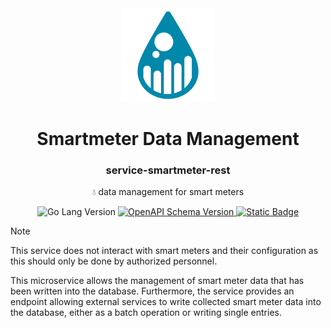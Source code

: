 <div align="center">
<img height="150px" src="https://raw.githubusercontent.com/wisdom-oss/brand/main/svg/standalone_color.svg">
<h1>Smartmeter Data Management</h1>
<h3>service-smartmeter-rest</h3>
<p>💧 data management for smart meters</p>
<img src="https://img.shields.io/github/go-mod/go-version/wisdom-oss/service-smartmeter-rest?style=for-the-badge" alt="Go Lang Version"/>
<a href="openapi.yaml">
<img src="https://img.shields.io/badge/Schema%20Version-3.0.0-6BA539?style=for-the-badge&logo=OpenAPI%20Initiative" alt="OpenAPI Schema Version"/>
</a>
<a href="https://github.com/wisdom-oss/service-smartmeter-rest/pkgs/container/service-smartmeter-rest">
<img alt="Static Badge" src="https://img.shields.io/badge/ghcr.io-wisdom--oss%2Fservice--smartmeter--rest-2496ED?style=for-the-badge&logo=docker&logoColor=white&labelColor=555555">
</a>
</div>

> [!NOTE]  
> This service does not interact with smart meters and their configuration as
> this should only be done by authorized personnel.

This microservice allows the management of smart meter data that has been 
written into the database.
Furthermore, the service provides an endpoint allowing external services to
write collected smart meter data into the database, either as a batch operation
or writing single entries.
